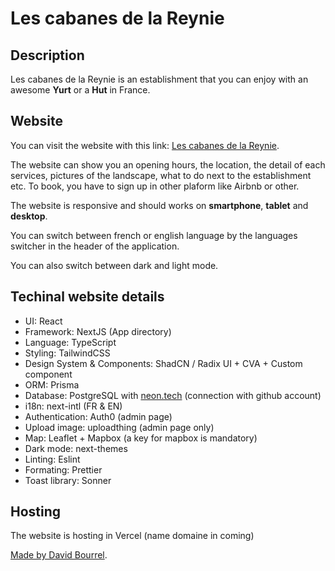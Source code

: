 # Les cabanes de la Reynie

## Description

Les cabanes de la Reynie is an establishment that you can enjoy with an awesome
**Yurt** or a **Hut** in France.

## Website

You can visit the website with this link:
[Les cabanes de la Reynie](https://les-cabanes-de-la-reynie.vercel.app/fr).

The website can show you an opening hours, the location, the detail of each
services, pictures of the landscape, what to do next to the establishment etc.
To book, you have to sign up in other plaform like Airbnb or other.

The website is responsive and should works on **smartphone**, **tablet** and
**desktop**.

You can switch between french or english language by the languages switcher in
the header of the application.

You can also switch between dark and light mode.

## Techinal website details

- UI: React
- Framework: NextJS (App directory)
- Language: TypeScript
- Styling: TailwindCSS
- Design System & Components: ShadCN / Radix UI + CVA + Custom component
- ORM: Prisma
- Database: PostgreSQL with [neon.tech](https://neon.tech/) (connection with
  github account)
- i18n: next-intl (FR & EN)
- Authentication: Auth0 (admin page)
- Upload image: uploadthing (admin page only)
- Map: Leaflet + Mapbox (a key for mapbox is mandatory)
- Dark mode: next-themes
- Linting: Eslint
- Formating: Prettier
- Toast library: Sonner

## Hosting

The website is hosting in Vercel (name domaine in coming)

[Made by David Bourrel](https://github.com/davidbourrel).
